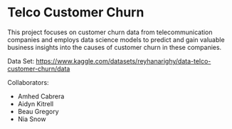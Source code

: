 # Telco Customer Churn
This project focuses on customer churn data from telecommunication companies and employs data science models to predict and gain valuable business insights into the causes of customer churn in these companies.

Data Set: https://www.kaggle.com/datasets/reyhanarighy/data-telco-customer-churn/data

Collaborators:
* Amhed Cabrera
* Aidyn Kitrell
* Beau Gregory
* Nia Snow
